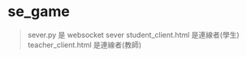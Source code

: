 # se_game
> sever.py 是 websocket sever
> student_client.html 是連線者(學生)
> teacher_client.html 是連線者(教師)
